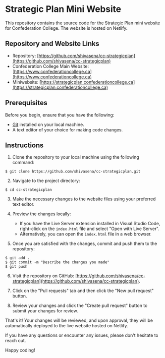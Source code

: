 # Strategic Plan Mini Website

This repository contains the source code for the Strategic Plan mini website for Confederation College. The website is hosted on Netlify.

## Repository and Website Links

- Repository: [https://github.com/shivasena/cc-strategicplan](https://github.com/shivasena/cc-strategicplan)
- Confederation College Main Website: [https://www.confederationcollege.ca](https://www.confederationcollege.ca)
- Miniwebsite: [https://strategicplan.confederationcollege.ca](https://strategicplan.confederationcollege.ca)

## Prerequisites

Before you begin, ensure that you have the following:

- [Git](https://git-scm.com/) installed on your local machine.
- A text editor of your choice for making code changes.

## Instructions

1. Clone the repository to your local machine using the following command:

```
$ git clone https://github.com/shivasena/cc-strategicplan.git
```

2. Navigate to the project directory:

```
$ cd cc-strategicplan
```

3. Make the necessary changes to the website files using your preferred text editor.

4. Preview the changes locally:

   - If you have the Live Server extension installed in Visual Studio Code, right-click on the `index.html` file and select "Open with Live Server".
   - Alternatively, you can open the `index.html` file in a web browser.

5. Once you are satisfied with the changes, commit and push them to the repository:

```
$ git add .
$ git commit -m "Describe the changes you made"
$ git push
```

6. Visit the repository on GitHub: [https://github.com/shivasena/cc-strategicplan](https://github.com/shivasena/cc-strategicplan).

7. Click on the "Pull requests" tab and then click the "New pull request" button.

8. Review your changes and click the "Create pull request" button to submit your changes for review.

That's it! Your changes will be reviewed, and upon approval, they will be automatically deployed to the live website hosted on Netlify.

If you have any questions or encounter any issues, please don't hesitate to reach out.

Happy coding!
